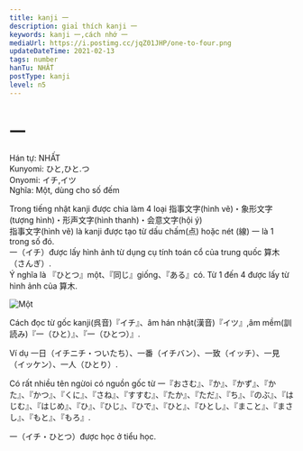 ```yaml
---
title: kanji 一
description: giaỉ thích kanji 一
keywords: kanji 一,cách nhớ 一
mediaUrl: https://i.postimg.cc/jqZ01JHP/one-to-four.png
updateDateTime: 2021-02-13
tags: number
hanTu: NHẤT
postType: kanji
level: n5
---
```


# 一
Hán tự: NHẤT  
Kunyomi: ひと,ひと.つ  
Onyomi: イチ,イツ  
Nghĩa: Một, dùng cho số đếm

Trong tiếng nhật kanji được chia làm 4 loại 指事文字(hình vẽ)・象形文字(tượng hình)・形声文字(hình thanh)・会意文字(hội ý)  
指事文字(hình vẽ) là kanji được tạo từ dấu chấm(点) hoặc nét (線) 一 là 1 trong số đó.  
一（イチ）được lấy hình ảnh từ dụng cụ tính toán cổ của trung quốc 算木（さんぎ）.  
Ý nghĩa là 『ひとつ』một、『同じ』giống、『ある』có. Từ 1 đến 4 được lấy từ hình ảnh của 算木.

![Một](https://huusennarare.cocolog-nifty.com/blog/images/2016/08/11/photo_12.jpg "Một")

Cách đọc từ gốc kanji(呉音)『イチ』、âm hán nhật(漢音)『イツ』,âm mềm(訓読み)『一（ひと）』、『一（ひとつ）』.

Ví dụ 一日（イチニチ・ついたち）、一番（イチバン）、一致（イッチ）、一見（イッケン）、一人（ひとり）.

Có rất nhiều tên ngừoi có nguồn gốc từ 一『おさむ』、『か』、『かず』、『かた』、『かつ』、『くに』、『さね』、『すすむ』、『たか』、『ただ』、『ち』、『のぶ』、『はじむ』、『はじめ』、『ひ』、『ひじ』、『ひで』、『ひと』、『ひとし』、『まこと』、『まさし』、『もと』、『もろ』.

一（イチ・ひとつ）được học ở tiểu học.
